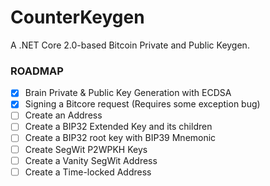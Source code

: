 # CounterKeygen
A .NET Core 2.0-based Bitcoin Private and Public Keygen.

### ROADMAP
- [x] Brain Private & Public Key Generation with ECDSA
- [x] Signing a Bitcore request (Requires some exception bug)
- [ ] Create an Address
- [ ] Create a BIP32 Extended Key and its children
- [ ] Create a BIP32 root key with BIP39 Mnemonic
- [ ] Create SegWit P2WPKH Keys
- [ ] Create a Vanity SegWit Address
- [ ] Create a Time-locked Address
